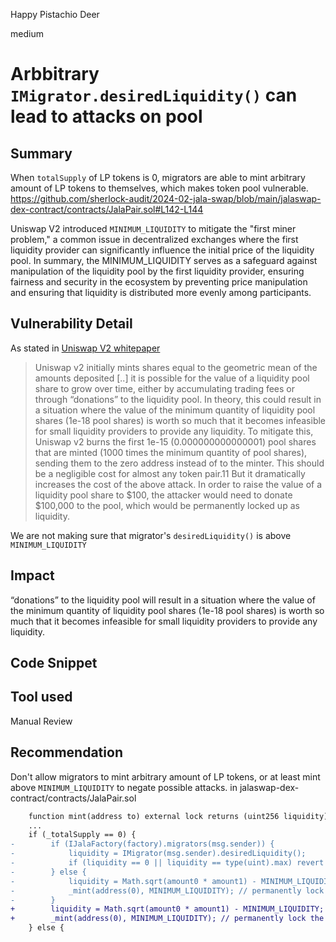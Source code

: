 Happy Pistachio Deer

medium

# Arbbitrary `IMigrator.desiredLiquidity()` can lead to attacks on pool

## Summary
When `totalSupply` of LP tokens is 0, migrators are able to mint arbitrary amount of LP tokens to themselves, which makes token pool vulnerable.
https://github.com/sherlock-audit/2024-02-jala-swap/blob/main/jalaswap-dex-contract/contracts/JalaPair.sol#L142-L144

Uniswap V2 introduced `MINIMUM_LIQUIDITY` to mitigate the "first miner problem," a common issue in decentralized exchanges where the first liquidity provider can significantly influence the initial price of the liquidity pool. 
In summary, the MINIMUM_LIQUIDITY serves as a safeguard against manipulation of the liquidity pool by the first liquidity provider, ensuring fairness and security in the ecosystem by preventing price manipulation and ensuring that liquidity is distributed more evenly among participants.

## Vulnerability Detail
As stated in [Uniswap V2 whitepaper](https://uniswap.org/whitepaper.pdf)

> Uniswap v2 initially mints shares equal to the geometric mean of the amounts deposited [..] it is possible for the value of a liquidity pool share to grow over time, either by accumulating trading fees or through “donations” to the liquidity pool. In theory, this could result in a situation where the value of the minimum quantity of liquidity pool shares (1e-18 pool shares) is worth so much that it becomes infeasible for small liquidity providers to provide any liquidity. To mitigate this, Uniswap v2 burns the first 1e-15 (0.000000000000001) pool shares that are minted (1000 times the minimum quantity of pool shares), sending them to the zero address instead of to the minter. This should be a negligible cost for almost any token pair.11 But it dramatically increases the cost of the above attack. In order to raise the value of a liquidity pool share to $100, the attacker would need to donate $100,000 to the pool, which would be permanently locked up as liquidity.

We are not making sure that migrator's `desiredLiquidity()` is above `MINIMUM_LIQUIDITY`

## Impact

 “donations” to the liquidity pool will result in a situation where the value of the minimum quantity of liquidity pool shares (1e-18 pool shares) is worth so much that it becomes infeasible for small liquidity providers to provide any liquidity.

## Code Snippet

## Tool used

Manual Review

## Recommendation

Don't allow migrators to mint arbitrary amount of LP tokens, or at least mint above `MINIMUM_LIQUIDITY` to negate possible attacks.
in jalaswap-dex-contract/contracts/JalaPair.sol
```diff
    function mint(address to) external lock returns (uint256 liquidity) {
    ...
    if (_totalSupply == 0) {
-        if (IJalaFactory(factory).migrators(msg.sender)) {
-            liquidity = IMigrator(msg.sender).desiredLiquidity();
-            if (liquidity == 0 || liquidity == type(uint).max) revert BadDesiredLiquidity();
-        } else {
-            liquidity = Math.sqrt(amount0 * amount1) - MINIMUM_LIQUIDITY;
-            _mint(address(0), MINIMUM_LIQUIDITY); // permanently lock the first MINIMUM_LIQUIDITY tokens
-        }
+        liquidity = Math.sqrt(amount0 * amount1) - MINIMUM_LIQUIDITY;
+        _mint(address(0), MINIMUM_LIQUIDITY); // permanently lock the first MINIMUM_LIQUIDITY tokens
    } else {

```